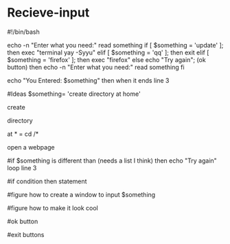 # Recieve-input
#!/bin/bash

echo -n "Enter what you need:" read something
if [ $something = 'update' ]; then
	exec "terminal yay -Syyu"
elif [ $something = 'qq' ]; then
	exit
elif [ $something = 'firefox' ]; then
	exec "firefox"
else
	echo "Try again"; (ok button) then 
	echo -n "Enter what you need:" read something
fi

echo "You Entered: $something" then when it ends line 3


#Ideas
$something= 'create directory at home'

create

directory

at * = cd /*

open a webpage




#if $something is different than (needs a list I think) then echo "Try again" loop line 3

#if condition then statement

#figure how to create a window to input $something

#figure how to make it look cool

#ok button

#exit buttons


 
